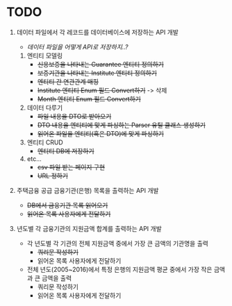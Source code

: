 # TODO
1. 데이터 파일에서 각 레코드를 데이터베이스에 저장하는 API 개발
    * _데이터 파일을 어떻게 API로 저장하지..?_
    1. 엔티티 모델링
        * ~~신용보증을 나타내는 Guarantee 엔티티 정의하기~~
        * ~~보증기관을 나타내는 Institute 엔티티 정의하기~~
        * ~~엔티티 간 연관관계 매핑~~
        * ~~Institute 엔티티 Enum 필드 Convert하기~~ -> 삭제
        * ~~Month 엔티티 Enum 필드 Convert하기~~
    2. 데이터 다루기
        * ~~파일 내용을 DTO로 받아오기~~
        * ~~DTO 내용을 엔티티에 맞게 파싱하는 Parser 유틸 클래스 생성하기~~
        * ~~읽어온 파일을 엔티티(혹은 DTO)에 맞게 파싱하기~~
    3. 엔티티 CRUD
        * ~~엔티티 DB에 저장하기~~
    4. etc...
        * ~~csv 파일 받는 페이지 구현~~
        * ~~URL 정하기~~
        
2. 주택금융 공급 금융기관(은행) 목록을 출력하는 API 개발
    * ~~DB에서 금융기관 목록 읽어오기~~
    * ~~읽어온 목록 사용자에게 전달하기~~
    
3. 년도별 각 금융기관의 지원금액 합계를 출력하는 API 개발
   * 각 년도별 각 기관의 전체 지원금액 중에서 가장 큰 금액의 기관명을 출력
      * ~~쿼리문 작성하기~~
      * 읽어온 목록 사용자에게 전달하기
   * 전체 년도(2005~2016)에서 특정 은행의 지원금액 평균 중에서 가장 작은 금액과 큰 금액을 출력
      * 쿼리문 작성하기
      * 읽어온 목록 사용자에게 전달하기